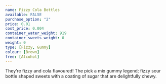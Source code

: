 ```yaml
---
name: Fizzy Cola Bottles
available: FALSE
purchase_option: "2"
price: 0.01
cost_price: 0.004
container_water_weight: 919
container_sweets_weight: 0
weight: 0
type: [Fizzy, Gummy]
colour: [Brown]
free: [Alcohol]
---
```

They’re fizzy and cola flavoured! The pick a mix gummy legend; fizzy sour bottle shaped sweets with a coating of sugar that are delightfully chewy.
